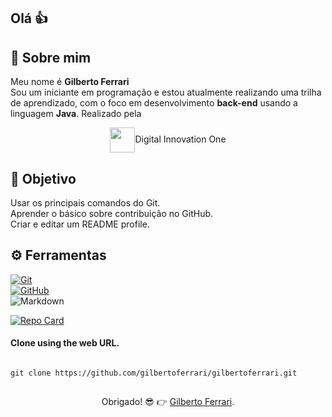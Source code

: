## Olá 👍
## 🚀 Sobre mim
Meu nome é **Gilberto Ferrari**<br/>
Sou um iniciante em programação e estou atualmente realizando uma trilha de aprendizado, com o foco em desenvolvimento **back-end** usando a linguagem **Java**. Realizado pela<br/>

<div align="center"><img align="center" width="40px" src="https://hermes.digitalinnovation.one/assets/diome/logo-minimized.png">Digital Innovation One</div>

## 🤔 Objetivo
Usar os principais comandos do Git.<br/>
Aprender o básico sobre contribuição no GitHub.<br/>
Criar e editar um README profile.

## ⚙️ Ferramentas
[![Git](https://img.shields.io/badge/Git-000?style=for-the-badge&logo=git&logoColor=E94D5F)](https://git-scm.com/doc)<br/>
[![GitHub](https://img.shields.io/badge/GitHub-000?style=for-the-badge&logo=github&logoColor=30A3DC)](https://docs.github.com/)<br/>
![Markdown](https://img.shields.io/badge/Markdown-000?style=for-the-badge&logo=markdown)

[![Repo Card](https://github-readme-stats.vercel.app/api/pin/?username=gilbertoferrari&repo=gilbertoferrari&bg_color=000&border_color=30A3DC&show_icons=true&icon_color=30A3DC&title_color=E94D5F&text_color=FFF)](https://github.com/gilbertoferrari/gilbertoferrari)

#### Clone using the web URL.

```git

git clone https://github.com/gilbertoferrari/gilbertoferrari.git

```

##
<div align="center">Obrigado! 😎 👉 <a href="https://github.com/gilbertoferrari">Gilberto Ferrari</a>.</div>
